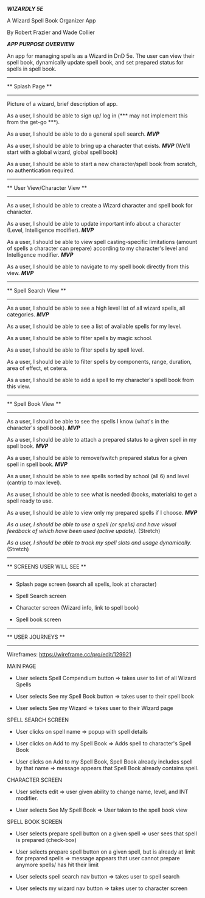 ***WIZARDLY 5E***

A Wizard Spell Book Organizer App

By Robert Frazier and Wade Collier

***APP PURPOSE OVERVIEW***

An app for managing spells as a Wizard in DnD 5e.
The user can view their spell book, dynamically update spell book, and set prepared status for spells in spell book.

*****************
** Splash Page **
*****************

Picture of a wizard, brief description of app.

As a user, I should be able to sign up/ log in (*** may not implement this from the get-go ***).

As a user, I should be able to do a general spell search. ***MVP***

As a user, I should be able to bring up a character that exists. ***MVP*** (We'll start with a global wizard, global spell book)

As a user, I should be able to start a new character/spell book from scratch, no authentication required.

******************************
** User View/Character View **
******************************

As a user, I should be able to create a Wizard character and spell book for character.

As a user, I should be able to update important info about a character (Level, Intelligence modifier). ***MVP***

As a user, I should be able to view spell casting-specific limitations (amount of spells a character can prepare) according to my character's level and Intelligence modifier. ***MVP***

As a user, I should be able to navigate to my spell book directly from this view. ***MVP***

***********************
** Spell Search View **
***********************

As a user, I should be able to see a high level list of all wizard spells, all categories. ***MVP***

As a user, I should be able to see a list of available spells for my level.

As a user, I should be able to filter spells by magic school.

As a user, I should be able to filter spells by spell level.

As a user, I should be able to filter spells by components, range, duration, area of effect, et cetera.

As a user, I should be able to add a spell to my character's spell book from this view.

*********************
** Spell Book View **
*********************

As a user, I should be able to see the spells I know (what's in  the character's spell book). ***MVP***

As a user, I should be able to attach a prepared status to a given spell in my spell book. ***MVP***

As a user, I should be able to remove/switch prepared status for a given spell in spell book. ***MVP***

As a user, I should be able to see spells sorted by school (all 6) and level (cantrip to max level).

As a user, I should be able to see what is needed (books, materials) to get a spell ready to use.

As a user, I should be able to view only my prepared spells if I choose. ***MVP***

*As a user, I should be able to use a spell (or spells) and have visual feedback of which have been used (active update).* (Stretch)

*As a user, I should be able to track my spell slots and usage dynamically.* (Stretch)

***************************
** SCREENS USER WILL SEE **
***************************

- Splash page screen (search all spells, look at character)

- Spell Search screen

- Character screen (Wizard info, link to spell book)

- Spell book screen

*******************
** USER JOURNEYS **
*******************

Wireframes: https://wireframe.cc/pro/edit/129921

MAIN PAGE

- User selects Spell Compendium button => takes user to list of all Wizard Spells

- User selects See my Spell Book button => takes user to their spell book

- User selects See my Wizard => takes user to their Wizard page

SPELL SEARCH SCREEN

- User clicks on spell name => popup with spell details

- User clicks on Add to my Spell Book => Adds spell to character's Spell Book

- User clicks on Add to my Spell Book, Spell Book already includes spell by that name => message appears that Spell Book already contains spell.

CHARACTER SCREEN

- User selects edit => user given ability to change name, level, and INT modifier.

- User selects See My Spell Book => User taken to the spell book view

SPELL BOOK SCREEN

- User selects prepare spell button on a given spell => user sees that spell is prepared (check-box)

- User selects prepare spell button on a given spell, but is already at limit for prepared spells => message appears that user cannot prepare anymore spells/ has hit their limit

- User selects spell search nav button => takes user to spell search

- User selects my wizard nav button => takes user to character screen
